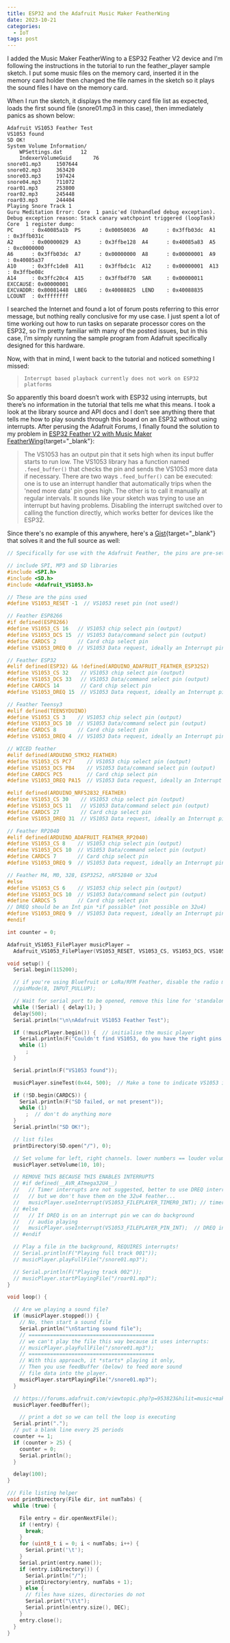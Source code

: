 ```yaml
---
title: ESP32 and the Adafruit Music Maker FeatherWing
date: 2023-10-21
categories:
  - IoT
tags: post
---
```


I added the Music Maker FeatherWing to a ESP32 Feather V2 device and I’m following the instructions in the tutorial to run the feather_player sample sketch. I put some music files on the memory card, inserted it in the memory card holder then changed the file names in the sketch so it plays the sound files I have on the memory card. 

When I run the sketch, it displays the memory card file list as expected, loads the first sound file (snore01.mp3 in this case), then immediately panics as shown below:

```
Adafruit VS1053 Feather Test
VS1053 found
SD OK!
System Volume Information/
	WPSettings.dat		12
	IndexerVolumeGuid		76
snore01.mp3		1507644
snore02.mp3		363420
snore03.mp3		197424
snore04.mp3		711072
roar01.mp3		253800
roar02.mp3		245448
roar03.mp3		244404
Playing Snore Track 1
Guru Meditation Error: Core  1 panic'ed (Unhandled debug exception). 
Debug exception reason: Stack canary watchpoint triggered (loopTask) 
Core  1 register dump:
PC      : 0x40085a1b  PS      : 0x00050036  A0      : 0x3ffb03dc  A1      : 0x3ffb031c  
A2      : 0x00000029  A3      : 0x3ffbe128  A4      : 0x40085a83  A5      : 0xc0000000  
A6      : 0x3ffb03dc  A7      : 0x00000000  A8      : 0x00000001  A9      : 0x40085a37  
A10     : 0x3ffc1de8  A11     : 0x3ffbdc1c  A12     : 0x00000001  A13     : 0x3ffbe08c  
A14     : 0x3ffc20c4  A15     : 0x3ffbdf70  SAR     : 0x00000011  EXCCAUSE: 0x00000001  
EXCVADDR: 0x80081448  LBEG    : 0x40088825  LEND    : 0x40088835  LCOUNT  : 0xffffffff  
```

I searched the Internet and found a lot of forum posts referring to this error message, but nothing really conclusive for my use case. I just spent a lot of time working out how to run tasks on separate processor cores on the ESP32, so I’m pretty familiar with many of the posted issues, but in this case, I’m simply running the sample program from Adafruit specifically designed for this hardware.

Now, with that in mind, I went back to the tutorial and noticed something I missed:

> `Interrupt based playback currently does not work on ESP32 platforms`

So apparently this board doesn’t work with ESP32 using interrupts, but there’s no information in the tutorial that tells me what this means. I took a look at the library source and API docs and I don’t see anything there that tells me how to play sounds through this board on an ESP32 without using interrupts. After perusing the Adafruit Forums, I finally found the solution to my problem in [ESP32 Feather V2 with Music Maker FeatherWing](https://forums.adafruit.com/viewtopic.php?p=953823&hilit=music+maker+esp32#p953823){target="_blank"}:

>The VS1053 has an output pin that it sets high when its input buffer starts to run low.
>The VS1053 library has a function named `.feed_buffer()` that checks the pin and sends the VS1053 more data if necessary.
>There are two ways `.feed_buffer()` can be executed: one is to use an interrupt handler that automatically trips when the 'need more data' pin goes high. The other is to call it manually at regular intervals.
>It sounds like your sketch was trying to use an interrupt but having problems. Disabling the interrupt switched over to calling the function directly, which works better for devices like the ESP32.

Since there's no example of this anywhere, here's a [Gist](https://gist.github.com/johnwargo/d1faa619fc0b008837bafaabe8581e84){target="_blank"} that solves it and the full source as well:

```c
// Specifically for use with the Adafruit Feather, the pins are pre-set here!

// include SPI, MP3 and SD libraries
#include <SPI.h>
#include <SD.h>
#include <Adafruit_VS1053.h>

// These are the pins used
#define VS1053_RESET -1  // VS1053 reset pin (not used!)

// Feather ESP8266
#if defined(ESP8266)
#define VS1053_CS 16   // VS1053 chip select pin (output)
#define VS1053_DCS 15  // VS1053 Data/command select pin (output)
#define CARDCS 2       // Card chip select pin
#define VS1053_DREQ 0  // VS1053 Data request, ideally an Interrupt pin

// Feather ESP32
#elif defined(ESP32) && !defined(ARDUINO_ADAFRUIT_FEATHER_ESP32S2)
#define VS1053_CS 32    // VS1053 chip select pin (output)
#define VS1053_DCS 33   // VS1053 Data/command select pin (output)
#define CARDCS 14       // Card chip select pin
#define VS1053_DREQ 15  // VS1053 Data request, ideally an Interrupt pin

// Feather Teensy3
#elif defined(TEENSYDUINO)
#define VS1053_CS 3    // VS1053 chip select pin (output)
#define VS1053_DCS 10  // VS1053 Data/command select pin (output)
#define CARDCS 8       // Card chip select pin
#define VS1053_DREQ 4  // VS1053 Data request, ideally an Interrupt pin

// WICED feather
#elif defined(ARDUINO_STM32_FEATHER)
#define VS1053_CS PC7     // VS1053 chip select pin (output)
#define VS1053_DCS PB4    // VS1053 Data/command select pin (output)
#define CARDCS PC5        // Card chip select pin
#define VS1053_DREQ PA15  // VS1053 Data request, ideally an Interrupt pin

#elif defined(ARDUINO_NRF52832_FEATHER)
#define VS1053_CS 30    // VS1053 chip select pin (output)
#define VS1053_DCS 11   // VS1053 Data/command select pin (output)
#define CARDCS 27       // Card chip select pin
#define VS1053_DREQ 31  // VS1053 Data request, ideally an Interrupt pin

// Feather RP2040
#elif defined(ARDUINO_ADAFRUIT_FEATHER_RP2040)
#define VS1053_CS 8    // VS1053 chip select pin (output)
#define VS1053_DCS 10  // VS1053 Data/command select pin (output)
#define CARDCS 7       // Card chip select pin
#define VS1053_DREQ 9  // VS1053 Data request, ideally an Interrupt pin

// Feather M4, M0, 328, ESP32S2, nRF52840 or 32u4
#else
#define VS1053_CS 6    // VS1053 chip select pin (output)
#define VS1053_DCS 10  // VS1053 Data/command select pin (output)
#define CARDCS 5       // Card chip select pin
// DREQ should be an Int pin *if possible* (not possible on 32u4)
#define VS1053_DREQ 9  // VS1053 Data request, ideally an Interrupt pin
#endif

int counter = 0;

Adafruit_VS1053_FilePlayer musicPlayer =
  Adafruit_VS1053_FilePlayer(VS1053_RESET, VS1053_CS, VS1053_DCS, VS1053_DREQ, CARDCS);

void setup() {
  Serial.begin(115200);

  // if you're using Bluefruit or LoRa/RFM Feather, disable the radio module
  //pinMode(8, INPUT_PULLUP);

  // Wait for serial port to be opened, remove this line for 'standalone' operation
  while (!Serial) { delay(1); }
  delay(500);
  Serial.println("\n\nAdafruit VS1053 Feather Test");

  if (!musicPlayer.begin()) {  // initialise the music player
    Serial.println(F("Couldn't find VS1053, do you have the right pins defined?"));
    while (1)
      ;
  }

  Serial.println(F("VS1053 found"));

  musicPlayer.sineTest(0x44, 500);  // Make a tone to indicate VS1053 is working

  if (!SD.begin(CARDCS)) {
    Serial.println(F("SD failed, or not present"));
    while (1)
      ;  // don't do anything more
  }
  Serial.println("SD OK!");

  // list files
  printDirectory(SD.open("/"), 0);

  // Set volume for left, right channels. lower numbers == louder volume!
  musicPlayer.setVolume(10, 10);

  // REMOVE THIS BECAUSE THIS ENABLES INTERRUPTS
  // #if defined(__AVR_ATmega32U4__)
  //   // Timer interrupts are not suggested, better to use DREQ interrupt!
  //   // but we don't have them on the 32u4 feather...
  //   musicPlayer.useInterrupt(VS1053_FILEPLAYER_TIMER0_INT); // timer int
  // #else
  //   // If DREQ is on an interrupt pin we can do background
  //   // audio playing
  //   musicPlayer.useInterrupt(VS1053_FILEPLAYER_PIN_INT);  // DREQ int
  // #endif

  // Play a file in the background, REQUIRES interrupts!
  // Serial.println(F("Playing full track 001"));
  // musicPlayer.playFullFile("/snore01.mp3");

  // Serial.println(F("Playing track 002"));
  // musicPlayer.startPlayingFile("/roar01.mp3");
}

void loop() {

  // Are we playing a sound file?
  if (musicPlayer.stopped()) {
    // No, then start a sound file
    Serial.println("\nStarting sound file");
    // =========================================
    // we can't play the file this way because it uses interrupts:
    // musicPlayer.playFullFile("/snore01.mp3");
    // =========================================
    // With this approach, it *starts* playing it only,
    // Then you use feedBuffer (below) to feed more sound
    // file data into the player.
    musicPlayer.startPlayingFile("/snore01.mp3");
  }

  // https://forums.adafruit.com/viewtopic.php?p=953823&hilit=music+maker+esp32#p953823
  musicPlayer.feedBuffer();

    // print a dot so we can tell the loop is executing
  Serial.print(".");
  // put a blank line every 25 periods
  counter += 1;
  if (counter > 25) {
    counter = 0;
    Serial.println();
  }

  delay(100);
}

/// File listing helper
void printDirectory(File dir, int numTabs) {
  while (true) {

    File entry = dir.openNextFile();
    if (!entry) {
      break;
    }
    for (uint8_t i = 0; i < numTabs; i++) {
      Serial.print('\t');
    }
    Serial.print(entry.name());
    if (entry.isDirectory()) {
      Serial.println("/");
      printDirectory(entry, numTabs + 1);
    } else {
      // files have sizes, directories do not
      Serial.print("\t\t");
      Serial.println(entry.size(), DEC);
    }
    entry.close();
  }
}
```
